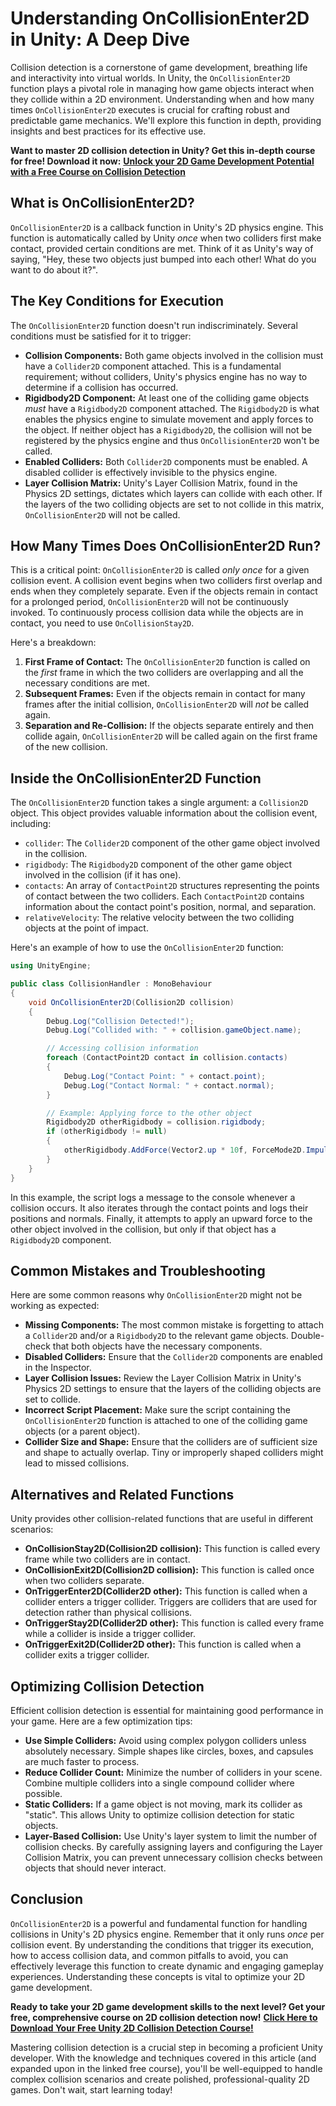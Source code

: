 # Understanding OnCollisionEnter2D in Unity: A Deep Dive

Collision detection is a cornerstone of game development, breathing life and interactivity into virtual worlds. In Unity, the `OnCollisionEnter2D` function plays a pivotal role in managing how game objects interact when they collide within a 2D environment. Understanding when and how many times `OnCollisionEnter2D` executes is crucial for crafting robust and predictable game mechanics. We'll explore this function in depth, providing insights and best practices for its effective use.

**Want to master 2D collision detection in Unity? Get this in-depth course for free! Download it now:** [**Unlock your 2D Game Development Potential with a Free Course on Collision Detection**](https://udemywork.com/oncollisionenter2d-run)

## What is OnCollisionEnter2D?

`OnCollisionEnter2D` is a callback function in Unity's 2D physics engine. This function is automatically called by Unity *once* when two colliders first make contact, provided certain conditions are met. Think of it as Unity's way of saying, "Hey, these two objects just bumped into each other! What do you want to do about it?".

## The Key Conditions for Execution

The `OnCollisionEnter2D` function doesn't run indiscriminately. Several conditions must be satisfied for it to trigger:

*   **Collision Components:** Both game objects involved in the collision must have a `Collider2D` component attached.  This is a fundamental requirement; without colliders, Unity's physics engine has no way to determine if a collision has occurred.
*   **Rigidbody2D Component:** At least one of the colliding game objects *must* have a `Rigidbody2D` component attached. The `Rigidbody2D` is what enables the physics engine to simulate movement and apply forces to the object.  If neither object has a `Rigidbody2D`, the collision will not be registered by the physics engine and thus `OnCollisionEnter2D` won't be called.
*   **Enabled Colliders:** Both `Collider2D` components must be enabled. A disabled collider is effectively invisible to the physics engine.
*   **Layer Collision Matrix:** Unity's Layer Collision Matrix, found in the Physics 2D settings, dictates which layers can collide with each other.  If the layers of the two colliding objects are set to not collide in this matrix, `OnCollisionEnter2D` will not be called.

## How Many Times Does OnCollisionEnter2D Run?

This is a critical point: `OnCollisionEnter2D` is called *only once* for a given collision event. A collision event begins when two colliders first overlap and ends when they completely separate. Even if the objects remain in contact for a prolonged period, `OnCollisionEnter2D` will not be continuously invoked. To continuously process collision data while the objects are in contact, you need to use `OnCollisionStay2D`.

Here's a breakdown:

1.  **First Frame of Contact:** The `OnCollisionEnter2D` function is called on the *first* frame in which the two colliders are overlapping and all the necessary conditions are met.
2.  **Subsequent Frames:** Even if the objects remain in contact for many frames after the initial collision, `OnCollisionEnter2D` will *not* be called again.
3.  **Separation and Re-Collision:** If the objects separate entirely and then collide again, `OnCollisionEnter2D` will be called again on the first frame of the new collision.

## Inside the OnCollisionEnter2D Function

The `OnCollisionEnter2D` function takes a single argument: a `Collision2D` object. This object provides valuable information about the collision event, including:

*   `collider`: The `Collider2D` component of the other game object involved in the collision.
*   `rigidbody`: The `Rigidbody2D` component of the other game object involved in the collision (if it has one).
*   `contacts`: An array of `ContactPoint2D` structures representing the points of contact between the two colliders.  Each `ContactPoint2D` contains information about the contact point's position, normal, and separation.
*   `relativeVelocity`: The relative velocity between the two colliding objects at the point of impact.

Here's an example of how to use the `OnCollisionEnter2D` function:

```csharp
using UnityEngine;

public class CollisionHandler : MonoBehaviour
{
    void OnCollisionEnter2D(Collision2D collision)
    {
        Debug.Log("Collision Detected!");
        Debug.Log("Collided with: " + collision.gameObject.name);

        // Accessing collision information
        foreach (ContactPoint2D contact in collision.contacts)
        {
            Debug.Log("Contact Point: " + contact.point);
            Debug.Log("Contact Normal: " + contact.normal);
        }

        // Example: Applying force to the other object
        Rigidbody2D otherRigidbody = collision.rigidbody;
        if (otherRigidbody != null)
        {
            otherRigidbody.AddForce(Vector2.up * 10f, ForceMode2D.Impulse);
        }
    }
}
```

In this example, the script logs a message to the console whenever a collision occurs. It also iterates through the contact points and logs their positions and normals. Finally, it attempts to apply an upward force to the other object involved in the collision, but only if that object has a `Rigidbody2D` component.

## Common Mistakes and Troubleshooting

Here are some common reasons why `OnCollisionEnter2D` might not be working as expected:

*   **Missing Components:** The most common mistake is forgetting to attach a `Collider2D` and/or a `Rigidbody2D` to the relevant game objects. Double-check that both objects have the necessary components.
*   **Disabled Colliders:** Ensure that the `Collider2D` components are enabled in the Inspector.
*   **Layer Collision Issues:** Review the Layer Collision Matrix in Unity's Physics 2D settings to ensure that the layers of the colliding objects are set to collide.
*   **Incorrect Script Placement:** Make sure the script containing the `OnCollisionEnter2D` function is attached to one of the colliding game objects (or a parent object).
*   **Collider Size and Shape:**  Ensure that the colliders are of sufficient size and shape to actually overlap. Tiny or improperly shaped colliders might lead to missed collisions.

## Alternatives and Related Functions

Unity provides other collision-related functions that are useful in different scenarios:

*   **OnCollisionStay2D(Collision2D collision):** This function is called every frame while two colliders are in contact.
*   **OnCollisionExit2D(Collision2D collision):** This function is called once when two colliders separate.
*   **OnTriggerEnter2D(Collider2D other):** This function is called when a collider enters a trigger collider. Triggers are colliders that are used for detection rather than physical collisions.
*   **OnTriggerStay2D(Collider2D other):** This function is called every frame while a collider is inside a trigger collider.
*   **OnTriggerExit2D(Collider2D other):** This function is called when a collider exits a trigger collider.

## Optimizing Collision Detection

Efficient collision detection is essential for maintaining good performance in your game. Here are a few optimization tips:

*   **Use Simple Colliders:**  Avoid using complex polygon colliders unless absolutely necessary.  Simple shapes like circles, boxes, and capsules are much faster to process.
*   **Reduce Collider Count:**  Minimize the number of colliders in your scene.  Combine multiple colliders into a single compound collider where possible.
*   **Static Colliders:**  If a game object is not moving, mark its collider as "static".  This allows Unity to optimize collision detection for static objects.
*   **Layer-Based Collision:**  Use Unity's layer system to limit the number of collision checks.  By carefully assigning layers and configuring the Layer Collision Matrix, you can prevent unnecessary collision checks between objects that should never interact.

## Conclusion

`OnCollisionEnter2D` is a powerful and fundamental function for handling collisions in Unity's 2D physics engine. Remember that it only runs *once* per collision event. By understanding the conditions that trigger its execution, how to access collision data, and common pitfalls to avoid, you can effectively leverage this function to create dynamic and engaging gameplay experiences. Understanding these concepts is vital to optimize your 2D game development.

**Ready to take your 2D game development skills to the next level?  Get your free, comprehensive course on 2D collision detection now!** [**Click Here to Download Your Free Unity 2D Collision Detection Course!**](https://udemywork.com/oncollisionenter2d-run)

Mastering collision detection is a crucial step in becoming a proficient Unity developer. With the knowledge and techniques covered in this article (and expanded upon in the linked free course), you'll be well-equipped to handle complex collision scenarios and create polished, professional-quality 2D games.  Don't wait, start learning today!
